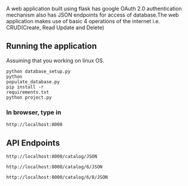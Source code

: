 A web application built using flask has google OAuth 2.0 authentication mechanism  also has JSON endpoints for access of database.The web application makes use of basic 4 operations of the internet i.e. CRUD(Create, Read Update and Delete)

## Running the application
Assuming that you working on linux OS.

<code>python database_setup.py</code><br>
<code>python populate_database.py</code><br>
<code>pip install -r requirements.txt</code><br>
<code>python project.py</code>

### In browser, type in
```
http://localhost:8000
```
## API Endpoints

```
http://localhost:8000/catalog/JSON
```
```
http://localhost:8000/catalog/6/JSON
```
```
http://localhost:8000/catalog/6/8/JSON
```

